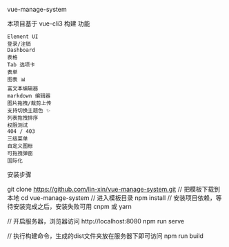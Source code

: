 vue-manage-system

本项目基于 vue-cli3 构建
功能

    Element UI
    登录/注销
    Dashboard
    表格
    Tab 选项卡
    表单
    图表 📊
    富文本编辑器
    markdown 编辑器
    图片拖拽/裁剪上传
    支持切换主题色 ✨
    列表拖拽排序
    权限测试
    404 / 403
    三级菜单
    自定义图标
    可拖拽弹窗
    国际化

安装步骤

git clone https://github.com/lin-xin/vue-manage-system.git      // 把模板下载到本地
cd vue-manage-system    // 进入模板目录
npm install         // 安装项目依赖，等待安装完成之后，安装失败可用 cnpm 或 yarn

// 开启服务器，浏览器访问 http://localhost:8080
npm run serve

// 执行构建命令，生成的dist文件夹放在服务器下即可访问
npm run build
